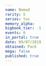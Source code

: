 ```yaml
---
name: Nomad
rarity: 5
series: tos
memory_alpha:
bigbook_tier: -1
events: 0
in_portal: true
date: 09/07/2019
obtained: Pack
mega: false
published: true
---
```




